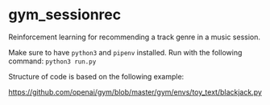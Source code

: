 # gym_sessionrec
Reinforcement learning for recommending a track genre in a music session.

Make sure to have `python3` and `pipenv` installed. Run with the following command:
`python3 run.py`

Structure of code is based on the following example:

https://github.com/openai/gym/blob/master/gym/envs/toy_text/blackjack.py
